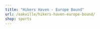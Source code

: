 ```yaml
---
title: "Hikers Haven - Europe Bound"
url: /oakville/hikers-haven-europe-bound/
shop: sports
---
```


